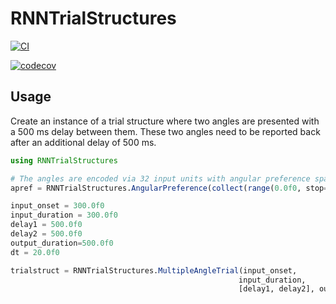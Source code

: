 # RNNTrialStructures
[![CI](https://github.com/grero/RNNTrialStructures.jl/actions/workflows/ci.yml/badge.svg)](https://github.com/grero/RNNTrialStructures.jl/actions/workflows/ci.yml)

[![codecov](https://codecov.io/gh/grero/RNNTrialStructures.jl/graph/badge.svg?token=4LN4RIG3eX)](https://codecov.io/gh/grero/RNNTrialStructures.jl)
## Usage

Create an instance of a trial structure where two angles are presented with a 500 ms delay between them. These two angles need to be reported back after an additional delay of 500 ms.

```julia
using RNNTrialStructures

# The angles are encoded via 32 input units with angular preference spanning the circle
apref = RNNTrialStructures.AngularPreference(collect(range(0.0f0, stop=2.0f0*π, length=32)), 4.1f0, 0.8f0)

input_onset = 300.0f0
input_duration = 300.0f0
delay1 = 500.0f0
delay2 = 500.0f0
output_duration=500.0f0
dt = 20.0f0

trialstruct = RNNTrialStructures.MultipleAngleTrial(input_onset,
                                                   input_duration, 
                                                   [delay1, delay2], output_duration, 2, dt, apref)
```
